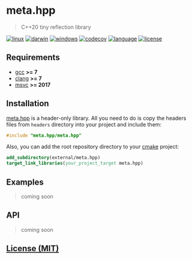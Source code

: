 # meta.hpp

> C++20 tiny reflection library

[![linux][badge.linux]][linux]
[![darwin][badge.darwin]][darwin]
[![windows][badge.windows]][windows]
[![codecov][badge.codecov]][codecov]
[![language][badge.language]][language]
[![license][badge.license]][license]

[badge.darwin]: https://img.shields.io/github/workflow/status/BlackMATov/meta.hpp/darwin/main?label=Xcode&logo=xcode
[badge.linux]: https://img.shields.io/github/workflow/status/BlackMATov/meta.hpp/linux/main?label=GCC%2FClang&logo=linux
[badge.windows]: https://img.shields.io/github/workflow/status/BlackMATov/meta.hpp/windows/main?label=Visual%20Studio&logo=visual-studio
[badge.codecov]: https://img.shields.io/codecov/c/github/BlackMATov/meta.hpp/main?logo=codecov
[badge.language]: https://img.shields.io/badge/language-C%2B%2B20-orange
[badge.license]: https://img.shields.io/badge/license-MIT-blue

[darwin]: https://github.com/BlackMATov/meta.hpp/actions?query=workflow%3Adarwin
[linux]: https://github.com/BlackMATov/meta.hpp/actions?query=workflow%3Alinux
[windows]: https://github.com/BlackMATov/meta.hpp/actions?query=workflow%3Awindows
[codecov]: https://codecov.io/gh/BlackMATov/meta.hpp
[language]: https://en.wikipedia.org/wiki/C%2B%2B20
[license]: https://en.wikipedia.org/wiki/MIT_License

[meta]: https://github.com/BlackMATov/meta.hpp

## Requirements

- [gcc](https://www.gnu.org/software/gcc/) **>= 7**
- [clang](https://clang.llvm.org/) **>= 7**
- [msvc](https://visualstudio.microsoft.com/) **>= 2017**

## Installation

[meta.hpp][meta] is a header-only library. All you need to do is copy the headers files from `headers` directory into your project and include them:

```cpp
#include "meta.hpp/meta.hpp"
```

Also, you can add the root repository directory to your [cmake](https://cmake.org) project:

```cmake
add_subdirectory(external/meta.hpp)
target_link_libraries(your_project_target meta.hpp)
```

## Examples

> coming soon

## API

> coming soon

## [License (MIT)](./LICENSE.md)
